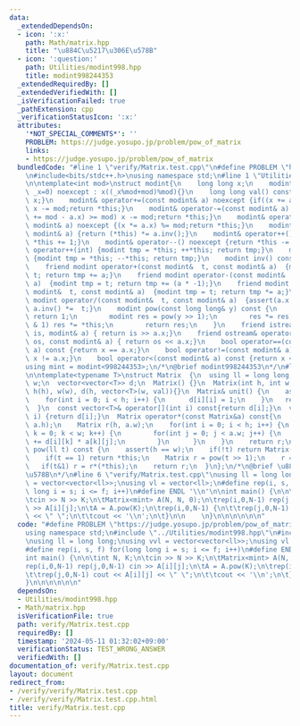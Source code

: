 ```yaml
---
data:
  _extendedDependsOn:
  - icon: ':x:'
    path: Math/matrix.hpp
    title: "\u884C\u5217\u306E\u578B"
  - icon: ':question:'
    path: Utilities/modint998.hpp
    title: modint998244353
  _extendedRequiredBy: []
  _extendedVerifiedWith: []
  _isVerificationFailed: true
  _pathExtension: cpp
  _verificationStatusIcon: ':x:'
  attributes:
    '*NOT_SPECIAL_COMMENTS*': ''
    PROBLEM: https://judge.yosupo.jp/problem/pow_of_matrix
    links:
    - https://judge.yosupo.jp/problem/pow_of_matrix
  bundledCode: "#line 1 \"verify/Matrix.test.cpp\"\n#define PROBLEM \"https://judge.yosupo.jp/problem/pow_of_matrix\"\
    \n#include<bits/stdc++.h>\nusing namespace std;\n#line 1 \"Utilities/modint998.hpp\"\
    \n\ntemplate<int mod>\nstruct modint{\n    long long x;\n    modint(long long\
    \ _x=0) noexcept : x((_x%mod+mod)%mod){}\n    long long val() const noexcept {return\
    \ x;}\n    modint& operator+=(const modint& a) noexcept {if((x += a.x) >= mod)\
    \ x -= mod;return *this;}\n    modint& operator-=(const modint& a) noexcept {if((x\
    \ += mod - a.x) >= mod) x -= mod;return *this;}\n    modint& operator*=(const\
    \ modint& a) noexcept {(x *= a.x) %= mod;return *this;}\n    modint& operator/=(const\
    \ modint& a) {return (*this) *= a.inv();}\n    modint& operator++() noexcept {return\
    \ *this += 1;}\n    modint& operator--() noexcept {return *this -= 1;}\n    modint\
    \ operator++(int) {modint tmp = *this; ++*this; return tmp;}\n    modint operator--(int)\
    \ {modint tmp = *this; --*this; return tmp;}\n    modint inv() const {return pow(mod-2);}\n\
    \    friend modint operator+(const modint&  t, const modint& a)  {modint tmp =\
    \ t; return tmp += a;}\n    friend modint operator-(const modint&  t, const modint&\
    \ a)  {modint tmp = t; return tmp += (a * -1);}\n    friend modint operator*(const\
    \ modint&  t, const modint& a)  {modint tmp = t; return tmp *= a;}\n    friend\
    \ modint operator/(const modint&  t, const modint& a)  {assert(a.x != 0) ; return\
    \ a.inv() *=  t;}\n    modint pow(const long long& y) const {\n        if(!y)\
    \ return 1;\n        modint res = pow(y >> 1);\n        res *= res;\n        if(y\
    \ & 1) res *= *this;\n        return res;\n    }\n    friend istream& operator>>(istream&\
    \ is, modint& a) { return is >> a.x;}\n    friend ostream& operator<<(ostream&\
    \ os, const modint& a) { return os << a.x;}\n    bool operator==(const modint&\
    \ a) const {return x == a.x;}\n    bool operator!=(const modint& a) const {return\
    \ x != a.x;}\n    bool operator<(const modint& a) const {return x < a.x;}\n};\n\
    using mint = modint<998244353>;\n/*\n@brief modint998244353\n*/\n#line 1 \"Math/matrix.hpp\"\
    \n\ntemplate<typename T>\nstruct Matrix  {\n  using ll = long long;\n  int h,\
    \ w;\n  vector<vector<T>> d;\n  Matrix() {}\n  Matrix(int h, int w, T val = 0):\
    \ h(h), w(w), d(h, vector<T>(w, val)){}\n  Matrix& unit() {\n    assert(h == w);\n\
    \    for(int i = 0; i < h; i++) {\n      d[i][i] = 1;\n    }\n   return *this;\n\
    \  }\n  const vector<T>& operator[](int i) const{return d[i];}\n  vector<T>& operator[](int\
    \ i) {return d[i];}\n  Matrix operator*(const Matrix&a) const{\n    assert(w ==\
    \ a.h);\n    Matrix r(h, a.w);\n    for(int i = 0; i < h; i++) {\n      for(int\
    \ k = 0; k < w; k++) {\n        for(int j = 0; j < a.w; j++) {\n          r[i][j]\
    \ += d[i][k] * a[k][j];\n        }\n      }\n    }\n    return r;\n  }\n  Matrix\
    \ pow(ll t) const {\n    assert(h == w);\n    if(!t) return Matrix(h, h).unit();\n\
    \    if(t == 1) return *this;\n    Matrix r = pow(t >> 1);\n    r = r * r;\n \
    \   if(t&1) r = r*(*this);\n    return r;\n  }\n};\n/*\n@brief \u884C\u5217\u306E\
    \u578B\n*/\n#line 6 \"verify/Matrix.test.cpp\"\nusing ll = long long;\nusing vvl\
    \ = vector<vector<ll>>;\nusing vl = vector<ll>;\n#define rep(i, s, f) for(long\
    \ long i = s; i <= f; i++)\n#define ENDL '\\n'\n\nint main() {\n\n\tint N, K;\n\
    \tcin >> N >> K;\n\tMatrix<mint> A(N, N, 0);\n\trep(i,0,N-1) rep(j,0,N-1) cin\
    \ >> A[i][j];\n\tA = A.pow(K);\n\trep(i,0,N-1) {\n\t\trep(j,0,N-1) cout << A[i][j]\
    \ << \" \";\n\t\tcout << '\\n';\n\t}\n\n    \n}\n\n\n\n\n\n"
  code: "#define PROBLEM \"https://judge.yosupo.jp/problem/pow_of_matrix\"\n#include<bits/stdc++.h>\n\
    using namespace std;\n#include \"../Utilities/modint998.hpp\"\n#include \"../Math/matrix.hpp\"\
    \nusing ll = long long;\nusing vvl = vector<vector<ll>>;\nusing vl = vector<ll>;\n\
    #define rep(i, s, f) for(long long i = s; i <= f; i++)\n#define ENDL '\\n'\n\n\
    int main() {\n\n\tint N, K;\n\tcin >> N >> K;\n\tMatrix<mint> A(N, N, 0);\n\t\
    rep(i,0,N-1) rep(j,0,N-1) cin >> A[i][j];\n\tA = A.pow(K);\n\trep(i,0,N-1) {\n\
    \t\trep(j,0,N-1) cout << A[i][j] << \" \";\n\t\tcout << '\\n';\n\t}\n\n    \n\
    }\n\n\n\n\n\n"
  dependsOn:
  - Utilities/modint998.hpp
  - Math/matrix.hpp
  isVerificationFile: true
  path: verify/Matrix.test.cpp
  requiredBy: []
  timestamp: '2024-05-11 01:32:02+09:00'
  verificationStatus: TEST_WRONG_ANSWER
  verifiedWith: []
documentation_of: verify/Matrix.test.cpp
layout: document
redirect_from:
- /verify/verify/Matrix.test.cpp
- /verify/verify/Matrix.test.cpp.html
title: verify/Matrix.test.cpp
---
```

